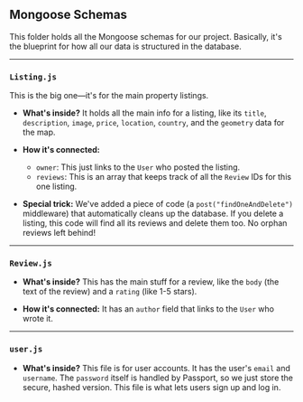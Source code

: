 ## Mongoose Schemas

This folder holds all the Mongoose schemas for our project. Basically, it's the blueprint for how all our data is structured in the database.

---

### `Listing.js`

This is the big one—it's for the main property listings.

* **What's inside?**
    It holds all the main info for a listing, like its `title`, `description`, `image`, `price`, `location`, `country`, and the `geometry` data for the map.

* **How it's connected:**
    * `owner`: This just links to the `User` who posted the listing.
    * `reviews`: This is an array that keeps track of all the `Review` IDs for this one listing.

* **Special trick:**
    We've added a piece of code (a `post("findOneAndDelete")` middleware) that automatically cleans up the database. If you delete a listing, this code will find all its reviews and delete them too. No orphan reviews left behind!

---

### `Review.js`

* **What's inside?**
    This has the main stuff for a review, like the `body` (the text of the review) and a `rating` (like 1-5 stars).

* **How it's connected:**
    It has an `author` field that links to the `User` who wrote it.

---

### `user.js`

* **What's inside?**
    This file is for user accounts. It has the user's `email` and `username`. The `password` itself is handled by Passport, so we just store the secure, hashed version. This file is what lets users sign up and log in.